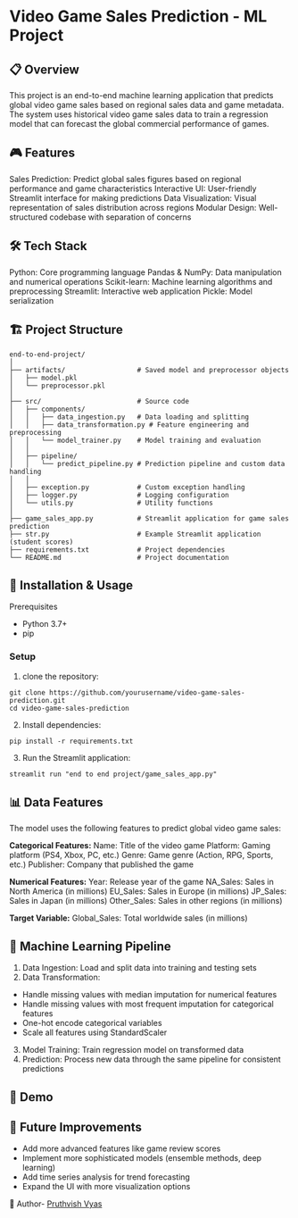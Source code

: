 # Video Game Sales Prediction - ML Project

## 📋 Overview
This project is an end-to-end machine learning application that predicts global video game sales based on regional sales data and game metadata. The system uses historical video game sales data to train a regression model that can forecast the global commercial performance of games.

## 🎮 Features
Sales Prediction: Predict global sales figures based on regional performance and game characteristics
Interactive UI: User-friendly Streamlit interface for making predictions
Data Visualization: Visual representation of sales distribution across regions
Modular Design: Well-structured codebase with separation of concerns
## 🛠️ Tech Stack
Python: Core programming language
Pandas & NumPy: Data manipulation and numerical operations
Scikit-learn: Machine learning algorithms and preprocessing
Streamlit: Interactive web application
Pickle: Model serialization

## 🏗️ Project Structure

```
end-to-end-project/
│
├── artifacts/                  # Saved model and preprocessor objects
│   ├── model.pkl
│   └── preprocessor.pkl
│
├── src/                        # Source code
│   ├── components/
│   │   ├── data_ingestion.py   # Data loading and splitting
│   │   ├── data_transformation.py # Feature engineering and preprocessing
│   │   └── model_trainer.py    # Model training and evaluation
│   │
│   ├── pipeline/
│   │   └── predict_pipeline.py # Prediction pipeline and custom data handling
│   │
│   ├── exception.py            # Custom exception handling
│   ├── logger.py               # Logging configuration
│   └── utils.py                # Utility functions
│
├── game_sales_app.py           # Streamlit application for game sales prediction
├── str.py                      # Example Streamlit application (student scores)
├── requirements.txt            # Project dependencies
└── README.md                   # Project documentation

```




## 🚀 Installation & Usage

Prerequisites
- Python 3.7+
- pip



### Setup

1. clone the repository:

```
git clone https://github.com/yourusername/video-game-sales-prediction.git
cd video-game-sales-prediction
```

2. Install dependencies:
```
pip install -r requirements.txt
```

3. Run the Streamlit application:
```
streamlit run "end to end project/game_sales_app.py"
```

## 📊 Data Features
The model uses the following features to predict global video game sales:

**Categorical Features:**
Name: Title of the video game
Platform: Gaming platform (PS4, Xbox, PC, etc.)
Genre: Game genre (Action, RPG, Sports, etc.)
Publisher: Company that published the game

**Numerical Features:**
Year: Release year of the game
NA_Sales: Sales in North America (in millions)
EU_Sales: Sales in Europe (in millions)
JP_Sales: Sales in Japan (in millions)
Other_Sales: Sales in other regions (in millions)

**Target Variable:**
Global_Sales: Total worldwide sales (in millions)

## 🔄 Machine Learning Pipeline

1. Data Ingestion: Load and split data into training and testing sets
2. Data Transformation:
- Handle missing values with median imputation for numerical features
- Handle missing values with most frequent imputation for categorical features
- One-hot encode categorical variables
- Scale all features using StandardScaler

3. Model Training: Train regression model on transformed data
4. Prediction: Process new data through the same pipeline for consistent predictions

## 📸 Demo


## 🔮 Future Improvements
- Add more advanced features like game review scores
- Implement more sophisticated models (ensemble methods, deep learning)
- Add time series analysis for trend forecasting
- Expand the UI with more visualization options

👥 Author- [Pruthvish Vyas](https://github.com/Pruthvish-Vyas)

